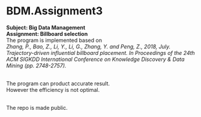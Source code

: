 # BDM.Assignment3

<b>Subject: Big Data Management</b> <br>
<b>Assignment: Billboard selection</b> <br>
The program is implemented based on <br>
<i>Zhang, P., Bao, Z., Li, Y., Li, G., Zhang, Y. and Peng, Z., 2018, July. Trajectory-driven influential billboard placement. In Proceedings of the 24th ACM SIGKDD International Conference on Knowledge Discovery & Data Mining (pp. 2748-2757).</i><br><br>



The program can product accurate result. <br>
However the efficiency is not optimal. <br><br>

The repo is made public.
